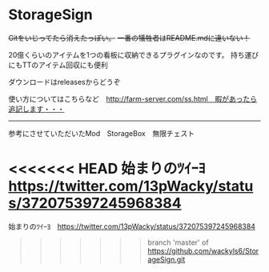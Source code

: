 StorageSign
===========
~~Gitをいじってたら消えたっぽい。~~
~~一番の犠牲者はREADME.mdに違いない！~~

20億くらいのアイテムを1つの看板に収納できるプラグインなのです。
持ち運びにもTTのアイテム回収にも便利

ダウンロードはreleasesからどうぞ

使い方についてはこちらなど　http://farm-server.com/ss.html　暇があったら追記します・・・


---
参考にさせていただいたMod　StorageBox　無限チェスト

<<<<<<< HEAD
始まりのﾂｲｰﾖ　https://twitter.com/13pWacky/status/372075397245968384
=======
始まりのﾂｲｰﾖ　https://twitter.com/13pWacky/status/372075397245968384
>>>>>>> branch 'master' of https://github.com/wackyls6/StorageSign.git
